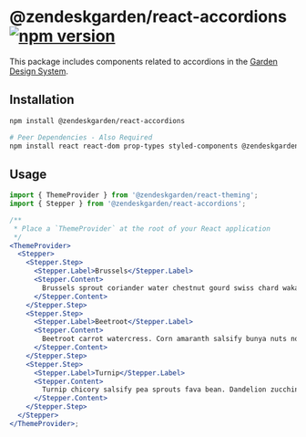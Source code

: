 # @zendeskgarden/react-accordions [![npm version][npm version badge]][npm version link]

[npm version badge]: https://flat.badgen.net/npm/v/@zendeskgarden/react-accordions
[npm version link]: https://www.npmjs.com/package/@zendeskgarden/react-accordions

This package includes components related to accordions in the
[Garden Design System](https://zendeskgarden.github.io/).

## Installation

```sh
npm install @zendeskgarden/react-accordions

# Peer Dependencies - Also Required
npm install react react-dom prop-types styled-components @zendeskgarden/react-theming
```

## Usage

```jsx static
import { ThemeProvider } from '@zendeskgarden/react-theming';
import { Stepper } from '@zendeskgarden/react-accordions';

/**
 * Place a `ThemeProvider` at the root of your React application
 */
<ThemeProvider>
  <Stepper>
    <Stepper.Step>
      <Stepper.Label>Brussels</Stepper.Label>
      <Stepper.Content>
        Brussels sprout coriander water chestnut gourd swiss chard wakame kohlrabi radish artichoke.
      </Stepper.Content>
    </Stepper.Step>
    <Stepper.Step>
      <Stepper.Label>Beetroot</Stepper.Label>
      <Stepper.Content>
        Beetroot carrot watercress. Corn amaranth salsify bunya nuts nori azuki bean turnip greens.
      </Stepper.Content>
    </Stepper.Step>
    <Stepper.Step>
      <Stepper.Label>Turnip</Stepper.Label>
      <Stepper.Content>
        Turnip chicory salsify pea sprouts fava bean. Dandelion zucchini burdock yarrow chickpea.
      </Stepper.Content>
    </Stepper.Step>
  </Stepper>
</ThemeProvider>;
```
